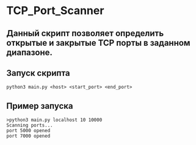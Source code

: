 # TCP_Port_Scanner

## Данный скрипт позволяет определить открытые и закрытые TCP порты в заданном диапазоне.

## Запуск скрипта
```python3 main.py <host> <start_port> <end_port>```
## Пример запуска
```
>python3 main.py localhost 10 10000
Scanning ports...
port 5000 opened
port 7000 opened
```